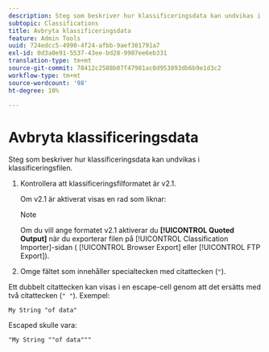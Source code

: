 ```yaml
---
description: Steg som beskriver hur klassificeringsdata kan undvikas i klassificeringsfilen.
subtopic: Classifications
title: Avbryta klassificeringsdata
feature: Admin Tools
uuid: 724edcc5-4990-4f24-afbb-9aef301791a7
exl-id: 0d3a0e91-5537-43ee-bd28-9907ee6eb331
translation-type: tm+mt
source-git-commit: 78412c2588b07f47981ac0d953893db6b9e1d3c2
workflow-type: tm+mt
source-wordcount: '98'
ht-degree: 10%

---
```


# Avbryta klassificeringsdata

Steg som beskriver hur klassificeringsdata kan undvikas i klassificeringsfilen.

<!--Meike, please check this page against orginal. It might be missing information. -->

1. Kontrollera att klassificeringsfilformatet är v2.1.

   Om v2.1 är aktiverat visas en rad som liknar:

   >[!NOTE]
   >
   >Om du vill ange formatet v2.1 aktiverar du **[!UICONTROL Quoted Output]** när du exporterar filen på [!UICONTROL Classification Importer]-sidan ( [!UICONTROL Browser Export] eller [!UICONTROL FTP Export]).

1. Omge fältet som innehåller specialtecken med citattecken (`"`).

Ett dubbelt citattecken kan visas i en escape-cell genom att det ersätts med två citattecken (`" "`). Exempel:

```
My String "of data"
```

Escaped skulle vara:

```
"My String ""of data"""
```
